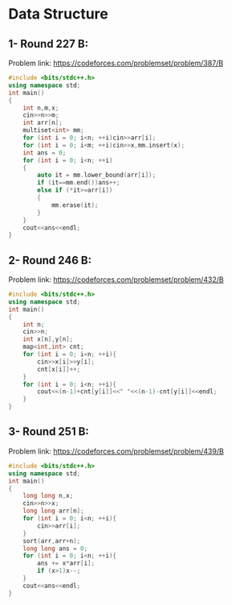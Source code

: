 # Data Structure
## 1- Round 227 B:
Problem link: https://codeforces.com/problemset/problem/387/B
```cpp
#include <bits/stdc++.h>
using namespace std;
int main()
{
    int n,m,x;
    cin>>n>>m;
    int arr[n];
    multiset<int> mm;
    for (int i = 0; i<n; ++i)cin>>arr[i];
    for (int i = 0; i<m; ++i)cin>>x,mm.insert(x);
    int ans = 0;
    for (int i = 0; i<n; ++i)
    {
        auto it = mm.lower_bound(arr[i]);
        if (it==mm.end())ans++;
        else if (*it>=arr[i])
        {
            mm.erase(it);
        }
    }
    cout<<ans<<endl;
}
```
## 2- Round 246 B:
Problem link: https://codeforces.com/problemset/problem/432/B
```cpp
#include <bits/stdc++.h>
using namespace std;
int main()
{
    int n;
    cin>>n;
    int x[n],y[n];
    map<int,int> cnt;
    for (int i = 0; i<n; ++i){
        cin>>x[i]>>y[i];
        cnt[x[i]]++;
    }
    for (int i = 0; i<n; ++i){
        cout<<(n-1)+cnt[y[i]]<<" "<<(n-1)-cnt[y[i]]<<endl;
    }
}
```
## 3- Round 251 B:
Problem link: https://codeforces.com/problemset/problem/439/B
```cpp
#include <bits/stdc++.h>
using namespace std;
int main()
{
    long long n,x;
    cin>>n>>x;
    long long arr[n];
    for (int i = 0; i<n; ++i){
        cin>>arr[i];
    }
    sort(arr,arr+n);
    long long ans = 0;
    for (int i = 0; i<n; ++i){
        ans += x*arr[i];
        if (x>1)x--;
    }
    cout<<ans<<endl;
}
```
